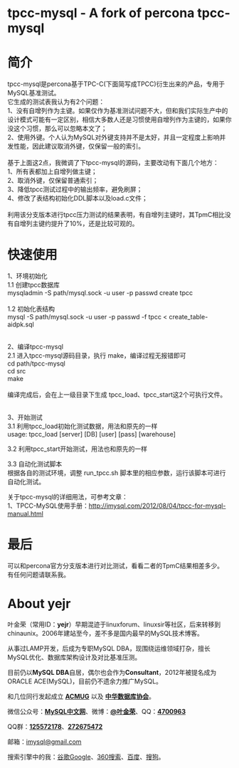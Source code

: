 tpcc-mysql - A fork of percona tpcc-mysql
=============

简介
=============
tpcc-mysql是percona基于TPC-C(下面简写成TPCC)衍生出来的产品，专用于MySQL基准测试。<br />
它生成的测试表我认为有2个问题：<br />
1、没有自增列作为主键。如果仅作为基准测试问题不大，但和我们实际生产中的设计模式可能有一定区别，相信大多数人还是习惯使用自增列作为主键的，如果你没这个习惯，那么可以忽略本文了；<br />
2、使用外键。个人认为MySQL对外键支持并不是太好，并且一定程度上影响并发性能，因此建议取消外键，仅保留一般的索引。<br />
<br />
基于上面这2点，我微调了下tpcc-mysql的源码，主要改动有下面几个地方：<br />
1、所有表都加上自增列做主键；<br />
2、取消外键，仅保留普通索引；<br />
3、降低tpcc测试过程中的输出频率，避免刷屏；<br />
4、修改了表结构初始化DDL脚本以及load.c文件；<br />
<br />
利用该分支版本进行tpcc压力测试的结果表明，有自增列主键时，其TpmC相比没有自增列主键约提升了10%，还是比较可观的。<br />


快速使用
==========

1、环境初始化<br />
1.1 创建tpcc数据库<br />
mysqladmin -S path/mysql.sock -u user -p passwd create tpcc<br />
<br />
1.2 初始化表结构<br />
mysql -S path/mysql.sock -u user -p passwd -f tpcc < create_table-aidpk.sql<br />
<br />

2、编译tpcc-mysql<br />
2.1 进入tpcc-mysql源码目录，执行 make，编译过程无报错即可<br />
cd path/tpcc-mysql<br />
cd src<br />
make<br />
<br />
编译完成后，会在上一级目录下生成 tpcc_load、tpcc_start这2个可执行文件。<br />
<br />

3、开始测试<br />
3.1 利用tpcc_load初始化测试数据，用法和原先的一样<br />
usage: tpcc_load [server] [DB] [user] [pass] [warehouse]<br />

3.2 利用tpcc_start开始测试，用法也和原先的一样<br />

3.3 自动化测试脚本<br />
根据各自的测试环境，调整 run_tpcc.sh 脚本里的相应参数，运行该脚本可进行自动化测试。<br />

关于tpcc-mysql的详细用法，可参考文章：<br />
1、TPCC-MySQL使用手册：http://imysql.com/2012/08/04/tpcc-for-mysql-manual.html
<br />

最后
=======
可以和percona官方分支版本进行对比测试，看看二者的TpmC结果相差多少。<br />
有任何问题请联系我。<br />

About yejr
=======
叶金荣（常用ID：<strong>yejr</strong>）早期混迹于linuxforum、linuxsir等社区，后来转移到chinaunix。2006年建站至今，差不多是国内最早的MySQL技术博客。

从事过LAMP开发，后成为专职MySQL DBA，现围绕运维领域打杂，擅长MySQL优化、数据库架构设计及对比基准压测。

目前仍以<strong>MySQL DBA</strong>自居，偶尔也会作为<strong>Consultant</strong>，2012年被提名成为ORACLE ACE(MySQL)，目前仍不遗余力推广MySQL。

和几位同行发起成立 <strong><a href="http://acmug.com/">ACMUG</a></strong> 以及 <strong><a href="http://www.zhdba.com/">中华数据库协会</a></strong>。

微信公众号：<strong><span style="color: #000000;"><a title="MySQL中文网微信公众号" href="http://weixin.sogou.com/weixin?query=MySQL%E4%B8%AD%E6%96%87%E7%BD%91&amp;_asf=www.sogou.com&amp;_ast=1412034599&amp;w=01019900&amp;p=40040100&amp;ie=utf8&amp;type=2&amp;sut=3805&amp;sst0=1412034598512&amp;lkt=5%2C1412034594859%2C1412034595433">MySQL中文网</a></span></strong>、微博：<strong><span style="color: #000000;"><a href="http://weibo.com/yejinrong">@叶金荣</a></span></strong>、QQ：<strong><a href="tencent://message/?uin=4700963&amp;Site=叶金荣&amp;Menu=yes">4700963</a></strong>

QQ群：<strong><a href="http://shang.qq.com/wpa/qunwpa?idkey=20035ccbe9967180cee2acf170029527c8638f962047ec49774f6b0fe978d265" target="_blank">125572178</a></strong>、<strong><a href="http://shang.qq.com/wpa/qunwpa?idkey=58a42571a4d9fffa338516723d1caec545af3d073438acb434f47ebbb7b2ba54" target="_blank">272675472</a></strong>

邮箱：<a href="mailto:imysql@gmail.com?subject=关于MySQL技术咨询">imysql@gmail.com</a>

搜索引擎中的我：<a title="搜素引擎中的我：谷歌Google" href="https://www.google.com.hk/search?q=MySQL+叶金荣&amp;oq=MySQL+叶金荣" target="_blank">谷歌Google</a>、<a title="搜素引擎中的我：360搜索" href="http://www.so.com/s?q=MySQL+叶金荣" target="_blank">360搜索</a>、<a title="搜素引擎中的我：百度" href="http://www.baidu.com/#wd=MySQL+叶金荣" target="_blank">百度</a>、<a title="搜素引擎中的我：搜狗" href="http://www.sogou.com/web?query=MySQL+叶金荣" target="_blank">搜狗</a>。
